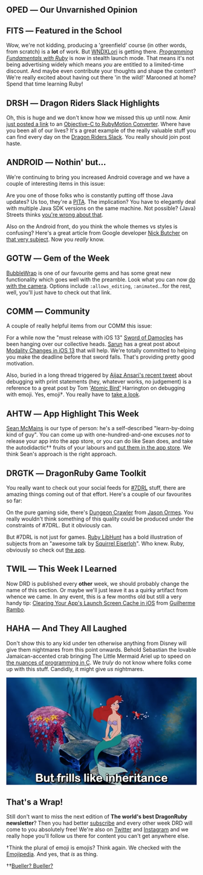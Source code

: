<div style="display:none;font−size:0;line−height:0;max−height:0;mso−hide:all">DRD056: Your one piece of email this week which will not contain *that* word. Anywhere. Not even once.</div>

## OPED ― Our Unvarnished Opinion

## FITS ― Featured in the School

Wow, we're not kidding, producing a 'greenfield' course (in other words, from scratch) is a **lot** of work. But [WNDXLori](https://twitter.com/wndxlori) is getting there. *[Programming Fundamentals with Ruby](https://wndx.school/p/ruby-programming-fundamentals)* is now in stealth launch mode. That means it's not being advertising widely which means *you* are entitled to a limited-time discount. And maybe even contribute your thoughts and shape the content? We're really excited about having out there 'in the wild!' Marooned at home? Spend that time learning Ruby!

## DRSH ― Dragon Riders Slack Highlights

Oh, this is huge and we don't know how we missed this up until now. Amir [just posted a link](https://motioneers.slack.com/archives/C055RDLS0/p1583358382049400?thread_ts=1583357638.049300&cid=C055RDLS0) to an [Objective-C to RubyMotion Converter](https://objc2rubymotion.herokuapp.com). Where have you been all of our lives? It's a great example of the really valuable stuff you can find every day on the [Dragon Riders Slack](https://motioneers.slack.com). You really should join post haste.

## ANDROID ― Nothin' but...

We're continuing to bring you increased Android coverage and we have a couple of interesting items in this issue:

Are you one of those folks who is constantly putting off those Java updates? Us too, they're a [PITA](https://www.urbandictionary.com/define.php?term=pita). The implication? You have to elegantly deal with multiple Java SDK versions on the same machine. Not possible? {Java} Streets thinks [you're wrong about that](https://javastreets.com/blog/2017/9/using_multiple_java_sdk_versions.html).

Also on the Android front, do you think the whole themes vs styles is confusing? Here's a great article from Google developer [Nick Butcher](https://medium.com/@crafty) on [that very subject](https://medium.com/androiddevelopers/android-styling-themes-vs-styles-ebe05f917578). Now you *really* know.

## GOTW ― Gem of the Week

[BubbleWrap](https://github.com/rubymotion-community/BubbleWrap) is one of our favourite gems and has some great new functionality which goes well with the preamble. Look what you can now [do with the camera](https://github.com/rubymotion-community/BubbleWrap#camera). Options include <code>:allows_editing</code>, <code>:animated</code>...for the rest, well, you'll just have to check out that link.

## COMM ― Community

A couple of really helpful items from our COMM this issue:

For a while now the "must release with iOS 13" [Sword of Damocles](https://en.wikipedia.org/wiki/Damocles) has been hanging over our collective heads. [Sarun](https://twitter.com/sarunw) has a great post about [Modality Changes in iOS 13](https://sarunw.com/posts/modality-changes-in-ios13/) that will help. We're totally committed to helping you make the deadline before that sword falls. That's providing pretty good motivation.

Also, buried in a long thread triggered by [Aijaz Ansari's recent tweet](https://twitter.com/_aijaz_/status/1238714789796311042) about debugging with print statements (hey, whatever works, no judgement) is a reference to a great post by Tom '[Atomic Bird'](https://twitter.com/atomicbird) Harrington on debugging with emoji. Yes, emoji†. You really have to [take a look](https://atomicbird.com/blog/emoji-logging/). 

## AHTW ― App Highlight This Week

[Sean McMains](https://twitter.com/SeanMcTex) is our type of person: he's a self-described "learn-by-doing kind of guy". You can come up with one-hundred-and-one excuses *not* to release your app into the app store, or you can do like Sean does, and take the autodidactic†† fruits of your labours and [put them in the app store](https://twitter.com/SeanMcTex/status/1210708987823439872). We think Sean's approach is the right approach.

## DRGTK ― DragonRuby Game Toolkit

You really want to check out your social feeds for [#7DRL](https://twitter.com/hashtag/7drl) stuff, there are amazing things coming out of that effort. Here's a couple of our favourites so far: 

On the pure gaming side, there's [Dungeon Crawler](https://twitter.com/skryking/status/1237367537588998144) from [Jason Ormes](https://twitter.com/skryking). You really wouldn't think something of this quality could be produced under the constraints of #7DRL. But it obviously can.

But #7DRL is not just for games. [Ruby LibHunt](https://twitter.com/RubyLibHunt) has a bold illustration of subjects from an "awesome talk by [Squirrel Eiserloh](https:/twitter.com/squirreltweets)". Who knew. Ruby, obviously so check out [the app](https://twitter.com/RubyLibHunt/status/1237213404495925248). 

## TWIL ― This Week I Learned

Now DRD is published every **other** week, we should probably change the name of this section. Or maybe we'll just leave it as a quirky artifact from whence we came. In any event, this is a few months old but still a very handy tip: [Clearing Your App's Launch Screen Cache in iOS](https://rambo.codes/ios/quick-tip/2019/12/09/clearing-your-apps-launch-screen-cache-on-ios.html) from [Guilherme Rambo](https://twitter.com/_inside).

## HAHA ― And They All Laughed

Don't show this to any kid under ten otherwise anything from Disney will give them nightmares from this point onwards. Behold Sebastian the lovable Jamaican-accented crab bringing The Little Mermaid Ariel up to speed on [the nuances of programming in C](https://youtu.be/Snr113r5ocY). We *truly* do not know where folks come up with this stuff. Candidly, it might give *us* nightmares.

![](/assets/images/little-mermaid-does-c-590x332.png)

## That's a Wrap!

Still don't want to miss the next edition of **The world's best DragonRuby newsletter**? Then you had better [subscribe](https://motivated-experimenter-209.ck.page/bd51551808?ck_subscriber_id=612863934) and every other week DRD will come to you absolutely free! We're also on [Twitter](https://twitter.com/wndxschool) and [Instagram](https://instagram.com/wndxschool) and we really hope you'll follow us there for content you can't get anywhere else.

†Think the plural of emoji is emojis? Think again. We checked with the [Emojipedia](https://emojipedia.org/faq/#plural). And yes, that *is* as thing.

††[Bueller? Bueller?](https://www.youtube.com/watch?v=f4zyjLyBp64)